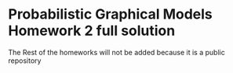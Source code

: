 # Probabilistic Graphical Models Homework 2 full solution
The Rest of the homeworks will not be added because it is a public repository
